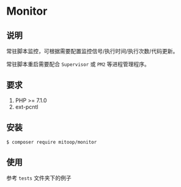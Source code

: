 # Monitor

## 说明
常驻脚本监控，可根据需要配置监控信号/执行时间/执行次数/代码更新。 

常驻脚本重启需要配合 `Supervisor` 或 `PM2` 等进程管理程序。

## 要求
1. PHP >= 7.1.0
2. ext-pcntl

## 安装
```shell
$ composer require mitoop/monitor
```

## 使用
参考 `tests` 文件夹下的例子